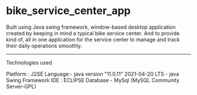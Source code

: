 # bike_service_center_app
Built using Java swing framework, window-based desktop application created by keeping in mind a typical bike service center.
And to provide kind of, all in one application for the service center to manage and track their daily operations smoothly.

---------------------------------------------------------------------------------------------------
Technologies used

Platform : J2SE
Language:- java version "11.0.11" 2021-04-20 LTS
         - java Swing Framework
IDE : ECLIPSE
Database - MySql (MySQL Community Server-GPL)
